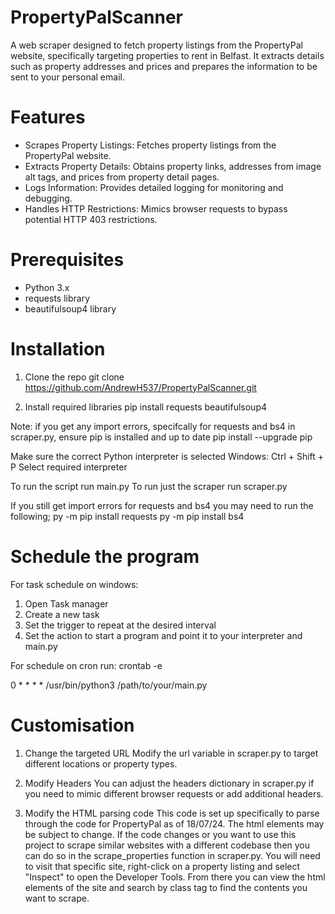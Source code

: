 # PropertyPalScanner
A web scraper designed to fetch property listings from the PropertyPal website, specifically targeting properties to rent in Belfast. It extracts details such as property addresses and prices and prepares the information to be sent to your personal email.


# Features
- Scrapes Property Listings: Fetches property listings from the PropertyPal website.
- Extracts Property Details: Obtains property links, addresses from image alt tags, and prices from property detail pages.
- Logs Information: Provides detailed logging for monitoring and debugging.
- Handles HTTP Restrictions: Mimics browser requests to bypass potential HTTP 403 restrictions.
  
# Prerequisites
- Python 3.x
- requests library
- beautifulsoup4 library

# Installation
1. Clone the repo
git clone https://github.com/AndrewH537/PropertyPalScanner.git

2. Install required libraries
pip install requests beautifulsoup4

Note: if you get any import errors, specifcally for requests and bs4 in scraper.py,
ensure pip is installed and up to date
pip install --upgrade pip

Make sure the correct Python interpreter is selected
Windows: Ctrl + Shift + P
Select required interpreter

To run the script run main.py
To run just the scraper run scraper.py


If you still get import errors for requests and bs4 you may need to run the following;
py -m pip install requests
py -m pip install bs4

# Schedule the program
For task schedule on windows:
1. Open Task manager
2. Create a new task
3. Set the trigger to repeat at the desired interval
4. Set the action to start a program and point it to your interpreter and main.py

For schedule on cron run:
crontab -e

0 * * * * /usr/bin/python3 /path/to/your/main.py

# Customisation
1. Change the targeted URL
Modify the url variable in scraper.py to target different locations or property types.

2. Modify Headers
You can adjust the headers dictionary in scraper.py if you need to mimic different browser requests or add additional headers.

3. Modify the HTML parsing code
   This code is set up specifically to parse through the code for PropertyPal as of 18/07/24. The html elements may be subject to change. If the code changes or you want to use this project to scrape similar websites with a different codebase then you can do so in the scrape_properties function in scraper.py.
You will need to visit that specific site, right-click on a property listing and select "Inspect" to open the Developer Tools. From there you can view the html elements of the site and search by class tag to find the contents you want to scrape.



